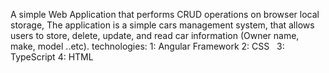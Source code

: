 A simple Web Application that performs CRUD operations on browser local storage, The application is a simple cars management system, that allows users to store, delete, update, and read car information (Owner name, make, model ..etc).
technologies:
 1: Angular Framework
 2: CSS  
 3: TypeScript
 4: HTML

